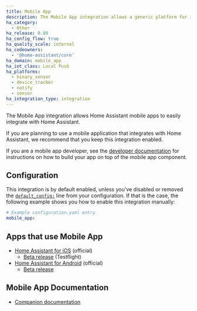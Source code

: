 ```yaml
---
title: Mobile App
description: The Mobile App integration allows a generic platform for integrating with mobile apps.
ha_category:
  - Other
ha_release: 0.89
ha_config_flow: true
ha_quality_scale: internal
ha_codeowners:
  - '@home-assistant/core'
ha_domain: mobile_app
ha_iot_class: Local Push
ha_platforms:
  - binary_sensor
  - device_tracker
  - notify
  - sensor
ha_integration_type: integration
---
```


The Mobile App integration allows Home Assistant mobile apps to easily integrate with Home Assistant.

If you are planning to use a mobile application that integrates with Home Assistant, we recommend that you keep this integration enabled.

If you are a mobile app developer, see the [developer documentation](https://developers.home-assistant.io/docs/api/native-app-integration.html) for instructions on how to build your app on top of the mobile app component.

## Configuration

This integration is by default enabled, unless you've disabled or removed the [`default_config:`](/integrations/default_config/) line from your configuration. If that is the case, the following example shows you how to enable this integration manually:

```yaml
# Example configuration.yaml entry
mobile_app:
```

## Apps that use Mobile App

- [Home Assistant for iOS](https://apps.apple.com/us/app/home-assistant/id1099568401?ls=1) (official)
  - [Beta release](https://testflight.apple.com/join/1AlPbnLZ) (Testflight)
- [Home Assistant for Android](https://play.google.com/store/apps/details?id=io.homeassistant.companion.android) (official)
  - [Beta release](https://play.google.com/apps/testing/io.homeassistant.companion.android)

## Mobile App Documentation

- [Companion documentation](https://companion.home-assistant.io/)
